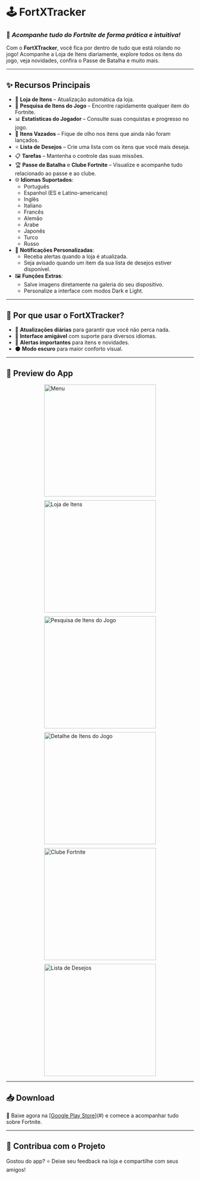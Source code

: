 # 🕹️ **FortXTracker**

### 📱 *Acompanhe tudo do Fortnite de forma prática e intuitiva!*

Com o **FortXTracker**, você fica por dentro de tudo que está rolando no jogo! Acompanhe a Loja de Itens diariamente, explore todos os itens do jogo, veja novidades, confira o Passe de Batalha e muito mais.

---

## ✨ **Recursos Principais**

- 🛒 **Loja de Itens** – Atualização automática da loja.
- 🔎 **Pesquisa de Itens do Jogo** – Encontre rapidamente qualquer item do Fortnite.
- 📊 **Estatísticas do Jogador** – Consulte suas conquistas e progresso no jogo.
- 📰 **Itens Vazados** – Fique de olho nos itens que ainda não foram lançados.
- ⭐ **Lista de Desejos** – Crie uma lista com os itens que você mais deseja.
- 📋 **Tarefas** – Mantenha o controle das suas missões.
- 🏆 **Passe de Batalha** e **Clube Fortnite** – Visualize e acompanhe tudo relacionado ao passe e ao clube.
- 🌐 **Idiomas Suportados**:
  - Português
  - Espanhol (ES e Latino-americano)
  - Inglês
  - Italiano
  - Francês
  - Alemão
  - Árabe
  - Japonês
  - Turco
  - Russo
- 📢 **Notificações Personalizadas**:
  - Receba alertas quando a loja é atualizada.
  - Seja avisado quando um item da sua lista de desejos estiver disponível.
- 🖼️ **Funções Extras**:
  - Salve imagens diretamente na galeria do seu dispositivo.
  - Personalize a interface com modos Dark e Light.

---

## 🎯 **Por que usar o FortXTracker?**

- 📆 **Atualizações diárias** para garantir que você não perca nada.
- 🌟 **Interface amigável** com suporte para diversos idiomas.
- 🔔 **Alertas importantes** para itens e novidades.
- 🌑 **Modo escuro** para maior conforto visual.

---

## 📸 **Preview do App**

<div style="display: flex; flex-wrap: wrap; gap: 10px; justify-content: center;">

  <img src="https://github.com/user-attachments/assets/2fe3c15e-25b7-4641-a81d-0b10becea48e" alt="Menu" width="300">
  <img src="https://github.com/user-attachments/assets/fecc7304-f7c6-4404-b769-068a0b0a4704" alt="Loja de Itens" width="300">
  <img src="https://github.com/user-attachments/assets/62da0e46-2dc3-4067-867e-b499963ffceb" alt="Pesquisa de Itens do Jogo" width="300">
  <img src="https://github.com/user-attachments/assets/7518e9e4-96d2-475f-885c-425903edd31a" alt="Detalhe de Itens do Jogo" width="300">
  <img src="https://github.com/user-attachments/assets/81844865-d514-4028-b33c-ef58fe521b62" alt="Clube Fortnite" width="300">
  <img src="https://github.com/user-attachments/assets/128045da-6570-4ca3-b4ff-a27738eb2208" alt="Lista de Desejos" width="300">

</div>

---

## 📥 **Download**

📲 Baixe agora na [[Google Play Store](https://play.google.com/store/apps/details?id=br.com.fabricio.fortniteall.fortnite_all)](#) e comece a acompanhar tudo sobre Fortnite.

---

## 🌟 **Contribua com o Projeto**

Gostou do app? ⭐ Deixe seu feedback na loja e compartilhe com seus amigos!
